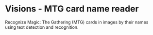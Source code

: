 # Visions - MTG card name reader
Recognize Magic: The Gathering (MTG) cards in images by their names using text detection and recognition.
